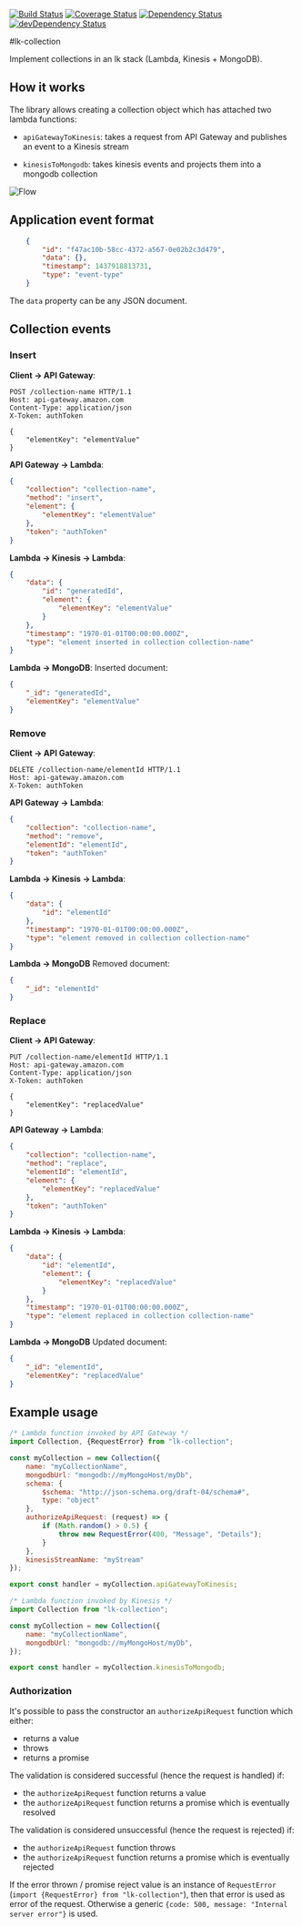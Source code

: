 [![Build Status](https://travis-ci.org/innowatio/lk-collection.svg?branch=master)](https://travis-ci.org/innowatio/lk-collection)
[![Coverage Status](https://coveralls.io/repos/innowatio/lk-collection/badge.svg?branch=master&service=github)](https://coveralls.io/github/innowatio/lk-collection?branch=master)
[![Dependency Status](https://david-dm.org/innowatio/lk-collection.svg)](https://david-dm.org/innowatio/lk-collection)
[![devDependency Status](https://david-dm.org/innowatio/lk-collection/dev-status.svg)](https://david-dm.org/innowatio/lk-collection#info=devDependencies)

#lk-collection

Implement collections in an lk stack (Lambda, Kinesis + MongoDB).

## How it works

The library allows creating a collection object which has attached two lambda
functions:

- `apiGatewayToKinesis`: takes a request from API Gateway and publishes an
  event to a Kinesis stream

- `kinesisToMongodb`: takes kinesis events and projects them into a mongodb
  collection

![Flow](./docs/flow.png)

## Application event format

```json
    {
        "id": "f47ac10b-58cc-4372-a567-0e02b2c3d479",
        "data": {},
        "timestamp": 1437918813731,
        "type": "event-type"
    }
```

The `data` property can be any JSON document.

## Collection events

### Insert

**Client -> API Gateway**:
```
POST /collection-name HTTP/1.1
Host: api-gateway.amazon.com
Content-Type: application/json
X-Token: authToken

{
    "elementKey": "elementValue"
}
```
**API Gateway -> Lambda**:
```json
{
    "collection": "collection-name",
    "method": "insert",
    "element": {
        "elementKey": "elementValue"
    },
    "token": "authToken"
}
```
**Lambda -> Kinesis -> Lambda**:
```json
{
    "data": {
        "id": "generatedId",
        "element": {
            "elementKey": "elementValue"
        }
    },
    "timestamp": "1970-01-01T00:00:00.000Z",
    "type": "element inserted in collection collection-name"
}
```
**Lambda -> MongoDB**:
Inserted document:
```json
{
    "_id": "generatedId",
    "elementKey": "elementValue"
}
```

### Remove

**Client -> API Gateway**:
```
DELETE /collection-name/elementId HTTP/1.1
Host: api-gateway.amazon.com
X-Token: authToken
```
**API Gateway -> Lambda**:
```json
{
    "collection": "collection-name",
    "method": "remove",
    "elementId": "elementId",
    "token": "authToken"
}
```
**Lambda -> Kinesis -> Lambda**:
```json
{
    "data": {
        "id": "elementId"
    },
    "timestamp": "1970-01-01T00:00:00.000Z",
    "type": "element removed in collection collection-name"
}
```
**Lambda -> MongoDB**
Removed document:
```json
{
    "_id": "elementId"
}
```

### Replace

**Client -> API Gateway**:
```
PUT /collection-name/elementId HTTP/1.1
Host: api-gateway.amazon.com
Content-Type: application/json
X-Token: authToken

{
    "elementKey": "replacedValue"
}
```
**API Gateway -> Lambda**:
```json
{
    "collection": "collection-name",
    "method": "replace",
    "elementId": "elementId",
    "element": {
        "elementKey": "replacedValue"
    },
    "token": "authToken"
}
```
**Lambda -> Kinesis -> Lambda**:
```json
{
    "data": {
        "id": "elementId",
        "element": {
            "elementKey": "replacedValue"
        }
    },
    "timestamp": "1970-01-01T00:00:00.000Z",
    "type": "element replaced in collection collection-name"
}
```
**Lambda -> MongoDB**
Updated document:
```json
{
    "_id": "elementId",
    "elementKey": "replacedValue"
}
```

## Example usage

```js
/* Lambda function invoked by API Gateway */
import Collection, {RequestError} from "lk-collection";

const myCollection = new Collection({
    name: "myCollectionName",
    mongodbUrl: "mongodb://myMongoHost/myDb",
    schema: {
        $schema: "http://json-schema.org/draft-04/schema#",
        type: "object"
    },
    authorizeApiRequest: (request) => {
        if (Math.random() > 0.5) {
            throw new RequestError(400, "Message", "Details");
        }
    },
    kinesisStreamName: "myStream"
});

export const handler = myCollection.apiGatewayToKinesis;
```

```js
/* Lambda function invoked by Kinesis */
import Collection from "lk-collection";

const myCollection = new Collection({
    name: "myCollectionName",
    mongodbUrl: "mongodb://myMongoHost/myDb",
});

export const handler = myCollection.kinesisToMongodb;
```

### Authorization

It's possible to pass the constructor an `authorizeApiRequest` function which
either:

- returns a value
- throws
- returns a promise

The validation is considered successful (hence the request is handled) if:

- the `authorizeApiRequest` function returns a value
- the `authorizeApiRequest` function returns a promise which is eventually
  resolved

The validation is considered unsuccessful (hence the request is rejected) if:

- the `authorizeApiRequest` function throws
- the `authorizeApiRequest` function returns a promise which is eventually
  rejected

If the error thrown / promise reject value is an instance of `RequestError`
(`import {RequestError} from "lk-collection"`), then that error is used as
error of the request. Otherwise a generic
`{code: 500, message: "Internal server error"}` is used.
